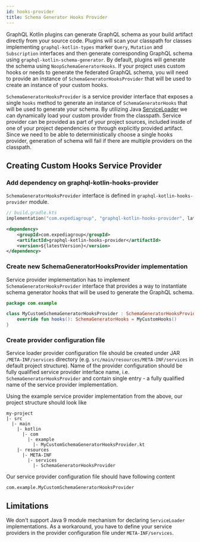 ```yaml
---
id: hooks-provider
title: Schema Generator Hooks Provider
---
```


GraphQL Kotlin plugins can generate GraphQL schema as your build artifact directly from your source code. Plugins will scan
your classpath for classes implementing `graphql-kotlin-types` marker `Query`, `Mutation` and `Subscription` interfaces
and then generate corresponding GraphQL schema using `graphql-kotlin-schema-generator`. By default, plugins will generate
the schema using `NoopSchemaGeneratorHooks`. If your project uses custom hooks or needs to generate the federated GraphQL
schema, you will need to provide an instance of `SchemaGeneratorHooksProvider` that will be used to create an instance of
your custom hooks.

`SchemaGeneratorHooksProvider` is a service provider interface that exposes a single `hooks` method to generate an instance
of `SchemaGeneratorHooks` that will be used to generate your schema. By utilizing Java [ServiceLoader](https://docs.oracle.com/en/java/javase/11/docs/api/java.base/java/util/ServiceLoader.html)
we can dynamically load your custom provider from the classpath. Service provider can be provided as part of your project
sources, included inside of one of your project dependencies or through explicitly provided artifact. Since we need to be
able to deterministically choose a single hooks provider, generation of schema will fail if there are multiple providers
on the classpath.

## Creating Custom Hooks Service Provider

### Add dependency on graphql-kotlin-hooks-provider

`SchemaGeneratorHooksProvider` interface is defined in `graphql-kotlin-hooks-provider` module.

<!--DOCUSAURUS_CODE_TABS-->
<!--Gradle-->

```kotlin
// build.gradle.kts
implementation("com.expediagroup", "graphql-kotlin-hooks-provider", latestVersion)
```

<!--Maven-->

```xml
<dependency>
    <groupId>com.expediagroup</groupId>
    <artifactId>graphql-kotlin-hooks-provider</artifactId>
    <version>${latestVersion}</version>
</dependency>
```

<!--END_DOCUSAURUS_CODE_TABS-->

### Create new SchemaGeneratorHooksProvider implementation

Service provider implementation has to implement `SchemaGeneratorHooksProvider` interface that provides a way to instantiate
schema generator hooks that will be used to generate the GraphQL schema.

```kotlin
package com.example

class MyCustomSchemaGeneratorHooksProvider : SchemaGeneratorHooksProvider {
    override fun hooks(): SchemaGeneratorHooks = MyCustomHooks()
}
```

### Create provider configuration file

Service loader provider configuration file should be created under JAR `/META-INF/services` directory (e.g. `src/main/resources/META-INF/services`
in default project structure). Name of the provider configuration should be fully qualified service provider interface name, i.e.
`SchemaGeneratorHooksProvider` and contain single entry - a fully qualified
name of the service provider implementation.

Using the example service provider implementation from the above, our project structure should look like

```
my-project
|- src
  |- main
    |- kotlin
      |- com
        |- example
          |- MyCustomSchemaGeneratorHooksProvider.kt
    |- resources
      |- META-INF
        |- services
          |- SchemaGeneratorHooksProvider
```

Our service provider configuration file should have following content

```text
com.example.MyCustomSchemaGeneratorHooksProvider
```

## Limitations

We don't support Java 9 module mechanism for declaring `ServiceLoader` implementations. As a workaround, you have to define
your service providers in the provider configuration file under `META-INF/services`.
